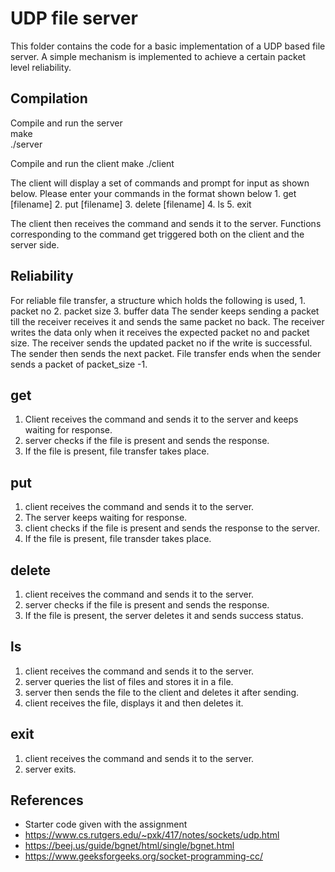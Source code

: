 # UDP file server 
This folder contains the code for a basic implementation of a UDP based file server. A simple mechanism is implemented to achieve a certain packet level reliability. 

## Compilation
Compile and run the server<br/>
make<br/>
./server <portno>

Compile and run the client
make
./client <server ip> <portno>

The client will display a set of commands and prompt for input as shown below.
    Please enter your commands in the format shown below
    1. get [filename]
    2. put [filename]
    3. delete [filename]
    4. ls
    5. exit

The client then receives the command and sends it to the server. 
Functions corresponding to the command get triggered both on the client and the server side.

## Reliability
For reliable file transfer, a structure which holds the following is used,
    1. packet no
    2. packet size
    3. buffer data
The sender keeps sending a packet till the receiver receives it and sends the same packet no back.
The receiver writes the data only when it receives the expected packet no and packet size. 
The receiver sends the updated packet no if the write is successful.
The sender then sends the next packet.
File transfer ends when the sender sends a packet of packet_size -1.

## get
1. Client receives the command and sends it to the server and keeps waiting for response.
2. server checks if the file is present and sends the response.
3. If the file is present, file transfer takes place.

## put
1. client receives the command and sends it to the server.
2. The server keeps waiting for response.
2. client checks if the file is present and sends the response to the server.
3. If the file is present, file transder takes place.

## delete
1. client receives the command and sends it to the server.
2. server checks if the file is present and sends the response.
3. If the file is present, the server deletes it and sends success status.

## ls
1. client receives the command and sends it to the server.
2. server queries the list of files and stores it in a file.
3. server then sends the file to the client and deletes it after sending.
4. client receives the file, displays it and then deletes it.

## exit
1. client receives the command and sends it to the server.
2. server exits.

## References
 * Starter code given with the assignment
 * https://www.cs.rutgers.edu/~pxk/417/notes/sockets/udp.html
 * https://beej.us/guide/bgnet/html/single/bgnet.html
 * https://www.geeksforgeeks.org/socket-programming-cc/


 


